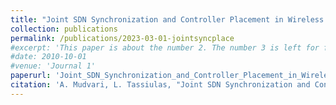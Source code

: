 ```yaml
---
title: "Joint SDN Synchronization and Controller Placement in Wireless Networks using Deep Reinforcement Learning"
collection: publications
permalink: /publications/2023-03-01-jointsyncplace
#excerpt: 'This paper is about the number 2. The number 3 is left for future work.'
#date: 2010-10-01
#venue: 'Journal 1'
paperurl: 'Joint_SDN_Synchronization_and_Controller_Placement_in_Wireless_Networks_using_Dee_Reinforcement_Learning.pdf'
citation: 'A. Mudvari, L. Tassiulas, "Joint SDN Synchronization and Controller Placement in Wireless Networks using Deep Reinforcement Learning", IEEE/IFIP Network Operations and Management Symposium (NOMS), 2024'
---
```




